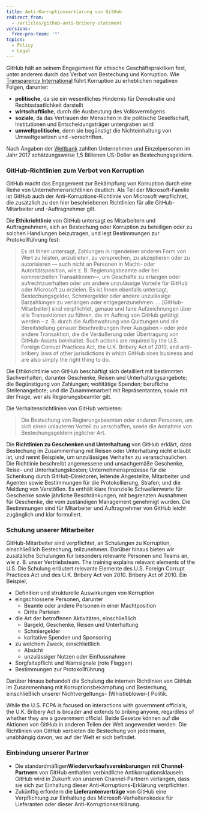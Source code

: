 ```yaml
---
title: Anti-Korruptionserklärung von GitHub
redirect_from:
  - /articles/github-anti-bribery-statement
versions:
  free-pro-team: '*'
topics:
  - Policy
  - Legal
---
```


GitHub hält an seinem Engagement für ethische Geschäftspraktiken fest, unter anderem durch das Verbot von Bestechung und Korruption. Wie [Transparency International](https://www.transparency.org/what-is-corruption#costs-of-corruption) führt Korruption zu erheblichen negativen Folgen, darunter:
- **politische**, da sie ein wesentliches Hindernis für Demokratie und Rechtsstaatlichkeit darstellt
- **wirtschaftliche**, durch die Ausbeutung des Volksvermögens
- **soziale**, da das Vertrauen der Menschen in die politische Gesellschaft, Institutionen und Entscheidungsträger untergraben wird
- **umweltpolitische**, denn sie begünstigt die Nichteinhaltung von Umweltgesetzen und -vorschriften.

Nach Angaben der [Weltbank](https://www.worldbank.org/en/topic/governance/brief/anti-corruption) zahlten Unternehmen und Einzelpersonen im Jahr 2017 schätzungsweise 1,5 Billionen US-Dollar an Bestechungsgeldern.

### GitHub-Richtlinien zum Verbot von Korruption

GitHub macht das Engagement zur Bekämpfung von Korruption durch eine Reihe von Unternehmensrichtlinien deutlich. Als Teil der Microsoft-Familie ist GitHub auch der Anti-Korruptions-Richtlinie von Microsoft verpflichtet, die zusätzlich zu den hier beschriebenen Richtlinien für alle GitHub-Mitarbeiter und -Auftragnehmer gilt.

Die **Ethikrichtlinie** von GitHub untersagt es Mitarbeitern und Auftragnehmern, sich an Bestechung oder Korruption zu beteiligen oder zu solchen Handlungen beizutragen, und legt Bestimmungen zur Protokollführung fest:
> Es ist Ihnen untersagt, Zahlungen in irgendeiner anderen Form von Wert zu leisten, anzubieten, zu versprechen, zu akzeptieren oder zu autorisieren — auch nicht an Personen in Macht- oder Autoritätsposition, wie z. B. Regierungsbeamte oder bei kommerziellen Transaktionen—, um Geschäfte zu erlangen oder aufrechtzuerhalten oder um andere unzulässige Vorteile für GitHub oder Microsoft zu erzielen. Es ist Ihnen ebenfalls untersagt, Bestechungsgelder, Schmiergelder oder andere unzulässige Barzahlungen zu verlangen oder entgegenzunehmen. ... [GitHub-Mitarbeiter] sind verpflichtet, genaue und faire Aufzeichnungen über alle Transaktionen zu führen, die im Auftrag von GitHub getätigt werden – z. B. durch die Aufbewahrung von Quittungen und die Bereitstellung genauer Beschreibungen Ihrer Ausgaben – oder jede andere Transaktion, die die Veräußerung oder Übertragung von GitHub-Assets beinhaltet. Such actions are required by the U.S. Foreign Corrupt Practices Act, the U.K. Bribery Act of 2010, and anti-bribery laws of other jurisdictions in which GitHub does business and are also simply the right thing to do.

Die Ethikrichtlinie von GitHub beschäftigt sich detailliert mit bestimmten Sachverhalten, darunter Geschenke, Reisen und Unterhaltungsangebote; die Begünstigung von Zahlungen; wohltätige Spenden; berufliche Stellenangebote; und die Zusammenarbeit mit Repräsentanten, sowie mit der Frage, wer als Regierungsbeamter gilt.

Die Verhaltensrichtlinien von GitHub verbieten:
> Die Bestechung von Regierungsbeamten oder anderen Personen, um sich einen unlauteren Vorteil zu verschaffen, sowie die Annahme von Bestechungsgeldern jeglicher Art.

Die **Richtlinien zu Geschenken und Unterhaltung** von GitHub erklärt, dass Bestechung im Zusammenhang mit Reisen oder Unterhaltung nicht erlaubt ist, und nennt Beispiele, um unzulässiges Verhalten zu veranschaulichen. Die Richtlinie beschreibt angemessene und unsachgemäße Geschenke, Reise- und Unterhaltungskosten; Unternehmensprozesse für die Schenkung durch GitHub-Direktoren, leitende Angestellte, Mitarbeiter und Agenten sowie Bestimmungen für die Protokollierung, Strafen; und die Meldung von Verstößen. Es enthält klare finanzielle Schwellenwerte für Geschenke sowie jährliche Beschränkungen, mit begrenzten Ausnahmen für Geschenke, die vom zuständigen Management genehmigt wurden. Die Bestimmungen sind für Mitarbeiter und Auftragnehmer von GitHub leicht zugänglich und klar formuliert.

### Schulung unserer Mitarbeiter

GitHub-Mitarbeiter sind verpflichtet, an Schulungen zu Korruption, einschließlich Bestechung, teilzunehmen. Darüber hinaus bieten wir zusätzliche Schulungen für besonders relevante Personen und Teams an, wie z. B. unser Vertriebsteam. The training explains relevant elements of the U.S. Die Schulung erläutert relevante Elemente des U.S. Foreign Corrupt Practices Act und des U.K. Bribery Act von 2010. Bribery Act of 2010. Ein Beispiel,
- Definition und strukturelle Auswirkungen von Korruption
- eingschlossene Personen, darunter
   - Beamte oder andere Personen in einer Machtposition
   - Dritte Parteien
- die Art der betroffenen Aktivitäten, einschließlich
   - Bargeld, Geschenke, Reisen und Unterhaltung
   - Schmiergelder
   - karitative Spenden und Sponsoring
- zu welchem Zweck, einschließlich
   - Absicht
   - unzulässiger Nutzen oder Einflussnahme
- Sorgfaltspflicht und Warnsignale (rote Flaggen)
- Bestimmungen zur Protokollführung

Darüber hinaus behandelt die Schulung die internen Richtlinien von GitHub im Zusammenhang mit Korruptionsbekämpfung und Bestechung, einschließlich unserer Nichtvergeltungs- (Whistleblower-) Politik.

While the U.S. FCPA is focused on interactions with government officials, the U.K. Bribery Act is broader and extends to bribing anyone, regardless of whether they are a government official. Beide Gesetze können auf die Aktionen von GitHub in anderen Teilen der Welt angewendet werden. Die Richtlinien von GitHub verbieten die Bestechung von jedermann, unabhängig davon, wo auf der Welt er sich befindet.

### Einbindung unserer Partner
- Die standardmäßigen**Wiederverkaufsvereinbarungen mit Channel-Partnern** von GitHub enthalten verbindliche Antikorruptionsklauseln. GitHub wird in Zukunft von unseren Channel-Partnern verlangen, dass sie sich zur Einhaltung dieser Anti-Korruptions-Erklärung verpflichten.
- Zukünftig erfordern die **Lieferantenverträge** von GitHub eine Verpflichtung zur Einhaltung des Microsoft-Verhaltenskodex für Lieferanten oder dieser Anti-Korruptionserklärung.
